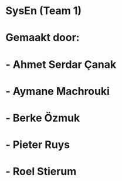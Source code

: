 # SysEn (Team 1)
# Gemaakt door: 
# - Ahmet Serdar Çanak
# - Aymane Machrouki
# - Berke Özmuk
# - Pieter Ruys
# - Roel Stierum

